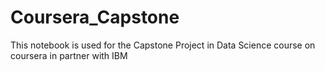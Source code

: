 # Coursera_Capstone
This notebook is used for the Capstone Project in Data Science course on coursera in partner with IBM
